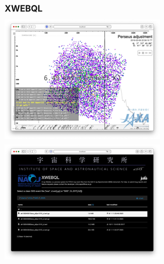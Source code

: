 # XWEBQL

![Alt text](AtomDB.jpg?raw=true "XWEBQL AtomDB integration")

![Alt text](XWEBQL.jpg?raw=true "JAXA/JVO X-ray WebQL")